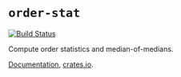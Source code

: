 # `order-stat`

[![Build Status](https://travis-ci.org/huonw/order-stat.png)](https://travis-ci.org/huonw/order-stat)

Compute order statistics and median-of-medians.

[Documentation](http://huonw.github.io/order-stat),
[crates.io](https://crates.io/crates/order-stat).
